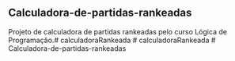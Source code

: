 ## Calculadora-de-partidas-rankeadas
Projeto de calculadora de partidas rankeadas pelo curso Lógica de Programação.#   c a l c u l a d o r a R a n k e a d a  
 #   c a l c u l a d o r a R a n k e a d a  
 #   C a l c u l a d o r a - d e - p a r t i d a s - r a n k e a d a s  
 
